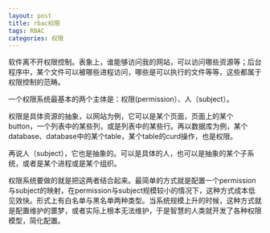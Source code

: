 ```yaml
---
layout: post
title: rbac权限
tags: RBAC
categories: 权限
---
```



软件离不开权限控制。表象上，谁能够访问我的网站，可以访问哪些资源等；后台程序中，某个文件可以被哪些进程访问，哪些是可以执行的文件等等，这些都属于权限控制的范畴。


一个权限系统最基本的两个主体是：权限(permission）、人（subject）。

权限是具体资源的抽象，以网站为例，它可以是某个页面，页面上的某个button，一个列表中的某些列，或是列表中的某些行。再以数据库为例，某个database、database中的某个table，某个table的curd操作，也是权限。

再说人（subject），它也是抽象的。可以是具体的人，也可以是抽象的某个子系统，或者是某个进程或是某个组织。

权限系统要做的就是把这两者结合起来。最简单的方式就是配置一个permission与subject的映射，在permission与subject规模较小的情况下，这种方式成本低见效快。形式上有白名单与黑名单两种类型。当系统规模上升的时候，这种方式就是配置维护的噩梦，或者实际上根本无法维护，于是智慧的人类就开发了各种权限模型，简化配置。







